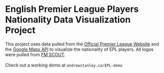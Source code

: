 # English Premier League Players Nationality Data Visualization Project
This project uses data pulled from the <a href="https://www.premierleague.com/">Official Premier League Website</a> 
and the <a href="https://developers.google.com/maps/">Google Maps API</a> to visualize the nationality of EPL players.  All logos were pulled from <a href="https://www.fmscout.com/a-fm18-logos-premier-league-2017-18.html">FM SCOUT</a>.<br>
<br>
Check out a working demo at <code>andrewstanley.ca/EPL-demo</code>
